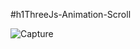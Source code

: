 #h1ThreeJs-Animation-Scroll

![Capture](https://github.com/user-attachments/assets/29e1d54a-da04-4124-a97a-ff87f1aa316a)
